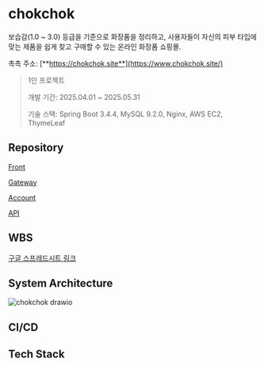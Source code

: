 # chokchok
보습감(1.0 ~ 3.0) 등급을 기준으로 화장품을 정리하고, 사용자들이 자신의 피부 타입에 맞는 제품을 쉽게 찾고 구매할 수 있는 온라인 화장품 쇼핑몰.

촉촉 주소: [**https://chokchok.site**](https://www.chokchok.site/)

> 1인 프로젝트
> 
> 개발 기간: 2025.04.01 ~ 2025.05.31
>
> 기술 스택: Spring Boot 3.4.4, MySQL 9.2.0, Nginx, AWS EC2, ThymeLeaf
>

## Repository
[Front](https://github.com/Joo-v7/chokchok-front)

[Gateway](https://github.com/Joo-v7/gateway)

[Account](https://github.com/Joo-v7/account)

[API](https://github.com/Joo-v7/chokchok-api)

## WBS
[구글 스프레드시트 링크](https://docs.google.com/spreadsheets/d/15tp6md72q8NURvAgSezNRi1rH6H4bjVt4OmPx1WsYUg/edit?usp=sharing)


## System Architecture
![chokchok drawio](https://github.com/user-attachments/assets/2183fff6-b0bf-4567-95a4-e29ac95ea6c0)


## CI/CD

## Tech Stack

